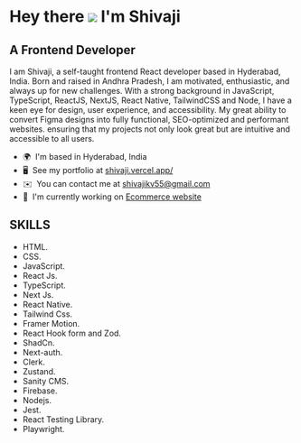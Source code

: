 
<!--
**ShivajiKS/ShivajiKS** is a ✨ _special_ ✨ repository because its `README.md` (this file) appears on your GitHub profile.

Here are some ideas to get you started:

- 🔭 I’m currently working on ...
- 🌱 I’m currently learning ...
- 👯 I’m looking to collaborate on ...
- 🤔 I’m looking for help with ...
- 💬 Ask me about ...
- 📫 How to reach me: ...
- 😄 Pronouns: ...
- ⚡ Fun fact: ...
-->

Hey there ![](https://user-images.githubusercontent.com/18350557/176309783-0785949b-9127-417c-8b55-ab5a4333674e.gif) I'm Shivaji
===============================================================================================================================

A Frontend Developer
------------------

I am Shivaji, a self-taught frontend React developer based in Hyderabad, India. Born and raised in Andhra Pradesh, I am motivated, enthusiastic, and always up for new challenges. With a strong background in JavaScript, TypeScript, ReactJS, NextJS, React Native, TailwindCSS and Node, I have a keen eye for design, user experience, and accessibility. My great ability to convert Figma designs into fully functional, SEO-optimized and performant websites. ensuring that my projects not only look great but are intuitive and accessible to all users.

* 🌍  I'm based in Hyderabad, India
* 🖥️  See my portfolio at [shivaji.vercel.app/](http://shivaji.vercel.app/)
* ✉️  You can contact me at [shivajikv55@gmail.com](mailto:shivajikv55@gmail.com)
* 🚀  I'm currently working on [Ecommerce website](http://ecommerce-olive-pi.vercel.app/)

## SKILLS
- HTML.
- CSS.
- JavaScript.
- React Js.
- TypeScript.
- Next Js.
- React Native.
- Tailwind Css.
- Framer Motion.
- React Hook form and Zod.
- ShadCn.
- Next-auth.
- Clerk.
- Zustand.
- Sanity CMS.
- Firebase.
- Nodejs.
- Jest.
- React Testing Library.
- Playwright.
